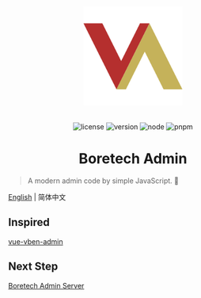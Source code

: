 <div align="center"><a href="https://github.com/boretech/admin"><img alt="BoretechAdmin Logo" width="200" height="200" src="./public/logo.svg"></a><br><br>

![license](https://img.shields.io/github/license/boretech/admin?style=flat-square) ![version](https://img.shields.io/github/package-json/v/boretech/admin?style=flat-square) ![node](https://img.shields.io/badge/node@lts-%3E%3D%2016.15.0-brightgreen?style=flat-square) ![pnpm](https://img.shields.io/badge/package%20manager-pnpm-%23f9ad00?style=flat-square)

<h1>Boretech Admin</h1>
</div>

> A modern admin code by simple JavaScript. 👑

[English](./README.md) | 简体中文

## Inspired

[vue-vben-admin](https://github.com/vbenjs/vue-vben-admin)

## Next Step

[Boretech Admin Server](https://github.com/boretech/admin-server)